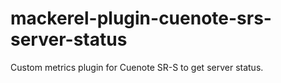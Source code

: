 # mackerel-plugin-cuenote-srs-server-status
Custom metrics plugin for Cuenote SR-S to get server status.
